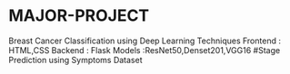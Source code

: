 # MAJOR-PROJECT
Breast Cancer Classification using Deep Learning Techniques
Frontend : HTML,CSS
Backend : Flask
Models :ResNet50,Denset201,VGG16
#Stage Prediction using Symptoms Dataset

